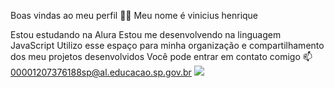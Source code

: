 Boas vindas ao meu perfil 💙💙
Meu nome é vinicius henrique 

Estou estudando na Alura
Estou me desenvolvendo na linguagem JavaScript
Utilizo esse espaço para minha organização e compartilhamento dos meu projetos desenvolvidos
Você pode entrar em contato comigo 📫
00001207376188sp@al.educacao.sp.gov.br
![](link)
